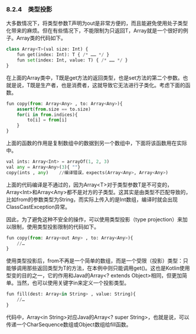 ### 8.2.4　类型投影

大多数情况下，将类型参数T声明为out是非常方便的，而且能避免使用处子类型化带来的麻烦。但在有些情况下，不能限制为只返回T，Array就是一个很好的例子。Array类的代码如下。

```python
class Array<T>(val size: Int) {
    fun get(index: Int): T { /* …… */ }
    fun set(index: Int, value: T) { /* …… */ }
}
```

在上面的Array类中，T既是get方法的返回类型，也是set方法的第二个参数。也就是说，T既是生产者，也是消费者，这就导致它无法进行子类化。考虑下面的函数。

```python
fun copy(from: Array<Any> , to: Array<Any>){
    assert(from.size == to.size)
    for(i in from.indices){
        to[i] = from[i]
    }
}
```

上面的函数的作用是复制数组中的数据到另一个数组中，下面将该函数用在实际中。

```python
val ints: Array<Int> = arrayOf(1, 2, 3)
val any = Array<Any>(3){ ""}
copy(ints , any)    //编译错误，expects(Array<Any>, Array<Any>)
```

上面的代码编译是不通过的，因为Array\<T>对于类型参数T是不可变的，Array\<Int>和Array\<Any>都不是对方的子类型。这其实是由类型不匹配导致的，比如from的参数类型为String，而实际上传入的是Int数组，编译时就会出现ClassCastException异常。

因此，为了避免这种不安全的操作，可以使用类型投影（type projection）来加以限制，使用类型投影限制的代码如下。

```python
fun copy(from: Array<out Any> , to: Array<Any>){
    //…
}
```

使用类型投影后，from不再是一个简单的数组，而是一个受限（投影）类型：只能够调用那些返回类型为T的方法，在本例中则只能调用get()。这也是Kotlin使用型变的目的之一，它的作用和Java的Array<? extends Object>相同，但更加简单。当然，也可以使用关键字in来定义一个投影类型。

```python
fun fill(dest: Array<in String> , value: String){
    //…
}
```

代码中，Array\<in String>对应Java的Array<? super String>，也就是说，可以传递一个CharSequence数组或Object数组给fill函数。

